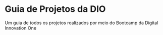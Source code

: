 # Guia de Projetos da DIO
Um guia de todos os projetos realizados por meio do Bootcamp da Digital Innovation One
